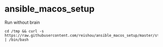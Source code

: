 # ansible_macos_setup

Run without brain

```shell
cd /tmp && curl -s https://raw.githubusercontent.com/reishou/ansible_macos_setup/master/start.sh | /bin/bash
```
